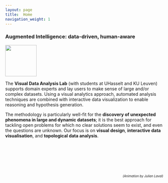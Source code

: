 ```yaml
---
layout: page
title:  Home
navigation_weight: 1
---
```

### Augmented Intelligence: data-driven, human-aware

<img style="width: 100px" src="{{ site.baseurl }}/assets/vda-lab_logo_large.png" />

<!-- <img style="float: left;" width="100" style="float:left; margin: 0px 10px 10px 0px;" src="{{ site.baseurl }}/assets/vda-lab_logo.png"> -->
The **Visual Data Analysis Lab** (with students at UHasselt and KU Leuven) supports domain experts and lay users to make sense of large and/or complex datasets. Using a visual analytics approach, automated analysis techniques are combined with interactive data visualization to enable reasoning and hypothesis generation.

The methodology is particularly well-fit for the **discovery of unexpected phenomena in large and dynamic datasets**; it is the best approach for tackling open problems for which no clear solutions seem to exist, and even the questions are unknown. Our focus is on **visual design**, **interactive data visualisation**, and **topological data analysis**.

<!-- [![UHasselt logo]({{ site.baseurl }}/assets/logo_uhasselt_small.png)](http://www.uhasselt.be)
[![KU Leuven logo]({{ site.baseurl }}/assets/logo_kuleuven_small.png)](http://www.kuleuven.be) -->

<div id="particle-canvas" style="width: 100%; height: 100px; "></div>

<div style="text-align: right"><font size="1"><em>(Animation by Julian Laval)</em></font></div>

<script src="particle_animation.js"></script>
<a rel="me" href="https://vis.social/@jandot"></a>